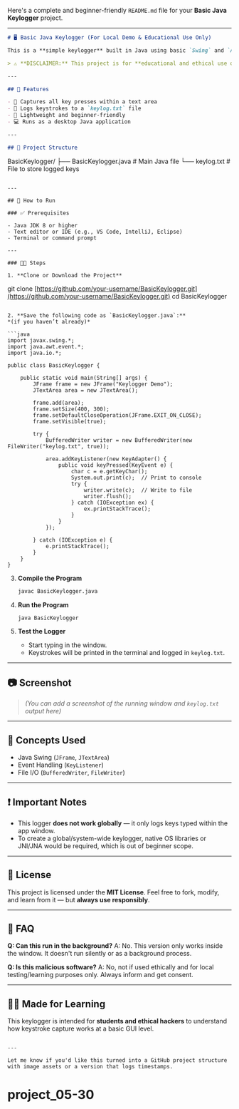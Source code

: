 Here's a complete and beginner-friendly `README.md` file for your **Basic Java Keylogger** project.

---

```markdown
# 🖥️ Basic Java Keylogger (For Local Demo & Educational Use Only)

This is a **simple keylogger** built in Java using basic `Swing` and `AWT` components. It captures keystrokes typed within a Java GUI window and logs them both to the console and to a local file.

> ⚠️ **DISCLAIMER:** This project is for **educational and ethical use only**. Do not use it on systems you do not own or without explicit permission. Unauthorized use of keyloggers is illegal and unethical.

---

## 📌 Features

- 🔡 Captures all key presses within a text area
- 📄 Logs keystrokes to a `keylog.txt` file
- 🧰 Lightweight and beginner-friendly
- 💻 Runs as a desktop Java application

---

## 📂 Project Structure

```

BasicKeylogger/
├── BasicKeylogger.java     # Main Java file
└── keylog.txt              # File to store logged keys

```

---

## 🚀 How to Run

### ✅ Prerequisites

- Java JDK 8 or higher
- Text editor or IDE (e.g., VS Code, IntelliJ, Eclipse)
- Terminal or command prompt

---

### 🧑‍💻 Steps

1. **Clone or Download the Project**
```

git clone [https://github.com/your-username/BasicKeylogger.git](https://github.com/your-username/BasicKeylogger.git)
cd BasicKeylogger

````

2. **Save the following code as `BasicKeylogger.java`:**
*(if you haven’t already)*

```java
import javax.swing.*;
import java.awt.event.*;
import java.io.*;

public class BasicKeylogger {

    public static void main(String[] args) {
        JFrame frame = new JFrame("Keylogger Demo");
        JTextArea area = new JTextArea();

        frame.add(area);
        frame.setSize(400, 300);
        frame.setDefaultCloseOperation(JFrame.EXIT_ON_CLOSE);
        frame.setVisible(true);

        try {
            BufferedWriter writer = new BufferedWriter(new FileWriter("keylog.txt", true));

            area.addKeyListener(new KeyAdapter() {
                public void keyPressed(KeyEvent e) {
                    char c = e.getKeyChar();
                    System.out.print(c);  // Print to console
                    try {
                        writer.write(c);  // Write to file
                        writer.flush();
                    } catch (IOException ex) {
                        ex.printStackTrace();
                    }
                }
            });

        } catch (IOException e) {
            e.printStackTrace();
        }
    }
}
````

3. **Compile the Program**

   ```bash
   javac BasicKeylogger.java
   ```

4. **Run the Program**

   ```bash
   java BasicKeylogger
   ```

5. **Test the Logger**

   * Start typing in the window.
   * Keystrokes will be printed in the terminal and logged in `keylog.txt`.

---

## 📷 Screenshot

> *(You can add a screenshot of the running window and `keylog.txt` output here)*

---

## 🧠 Concepts Used

* Java Swing (`JFrame`, `JTextArea`)
* Event Handling (`KeyListener`)
* File I/O (`BufferedWriter`, `FileWriter`)

---

## ❗ Important Notes

* This logger **does not work globally** — it only logs keys typed within the app window.
* To create a global/system-wide keylogger, native OS libraries or JNI/JNA would be required, which is out of beginner scope.

---

## 📜 License

This project is licensed under the **MIT License**. Feel free to fork, modify, and learn from it — but **always use responsibly**.

---

## 🙋 FAQ

**Q: Can this run in the background?**
A: No. This version only works inside the window. It doesn't run silently or as a background process.

**Q: Is this malicious software?**
A: No, not if used ethically and for local testing/learning purposes only. Always inform and get consent.

---

## 👨‍🏫 Made for Learning

This keylogger is intended for **students and ethical hackers** to understand how keystroke capture works at a basic GUI level.

```

---

Let me know if you'd like this turned into a GitHub project structure with image assets or a version that logs timestamps.
```
# project_05-30
